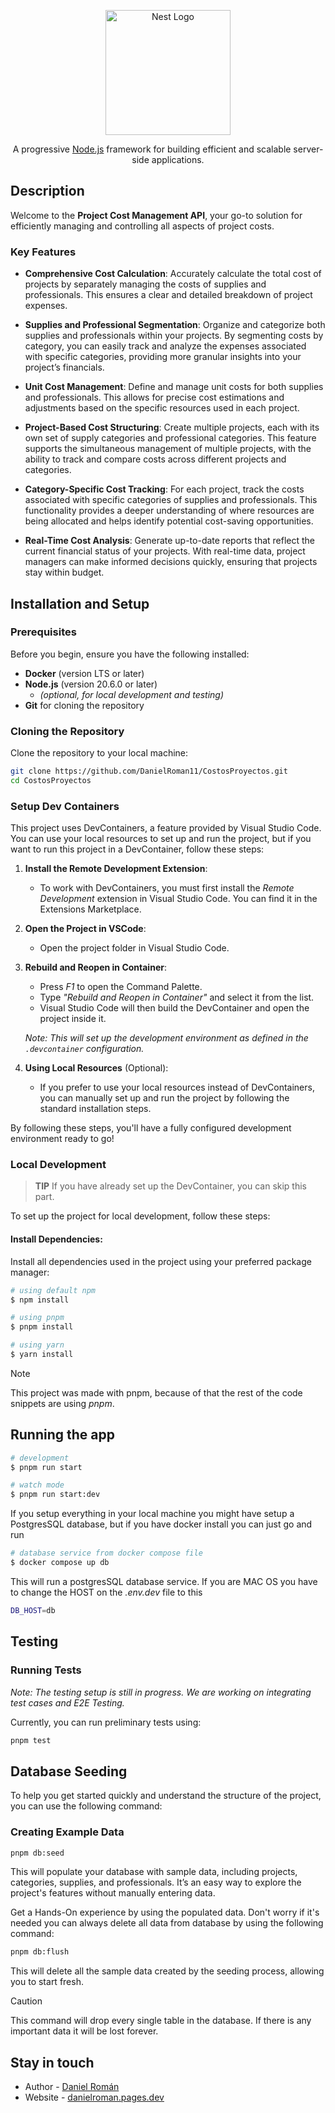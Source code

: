 <p align="center">
  <a href="http://nestjs.com/" target="blank"><img src="https://nestjs.com/img/logo-small.svg" width="200" alt="Nest Logo" /></a>
</p>

[circleci-image]: https://img.shields.io/circleci/build/github/nestjs/nest/master?token=abc123def456
[circleci-url]: https://circleci.com/gh/nestjs/nest

  <p align="center">A progressive <a href="http://nodejs.org" target="_blank">Node.js</a> framework for building efficient and scalable server-side applications.</p>

## Description

Welcome to the **Project Cost Management API**, your go-to solution for efficiently managing and controlling all aspects of project costs.

### Key Features

- **Comprehensive Cost Calculation**: Accurately calculate the total cost of projects by separately managing the costs of supplies and professionals. This ensures a clear and detailed breakdown of project expenses.

- **Supplies and Professional Segmentation**: Organize and categorize both supplies and professionals within your projects. By segmenting costs by category, you can easily track and analyze the expenses associated with specific categories, providing more granular insights into your project’s financials.

- **Unit Cost Management**: Define and manage unit costs for both supplies and professionals. This allows for precise cost estimations and adjustments based on the specific resources used in each project.

- **Project-Based Cost Structuring**: Create multiple projects, each with its own set of supply categories and professional categories. This feature supports the simultaneous management of multiple projects, with the ability to track and compare costs across different projects and categories.

- **Category-Specific Cost Tracking**: For each project, track the costs associated with specific categories of supplies and professionals. This functionality provides a deeper understanding of where resources are being allocated and helps identify potential cost-saving opportunities.

- **Real-Time Cost Analysis**: Generate up-to-date reports that reflect the current financial status of your projects. With real-time data, project managers can make informed decisions quickly, ensuring that projects stay within budget.

## Installation and Setup

### Prerequisites

Before you begin, ensure you have the following installed:

- **Docker** (version LTS or later)
- **Node.js** (version 20.6.0 or later)
  - _(optional, for local development and testing)_
- **Git** for cloning the repository

### Cloning the Repository

Clone the repository to your local machine:

```bash
git clone https://github.com/DanielRoman11/CostosProyectos.git
cd CostosProyectos
```

### Setup Dev Containers

This project uses DevContainers, a feature provided by Visual Studio Code. You can use your local resources to set up and run the project, but if you want to run this project in a DevContainer, follow these steps:

1. **Install the Remote Development Extension**:

   - To work with DevContainers, you must first install the _Remote Development_ extension in Visual Studio Code. You can find it in the Extensions Marketplace.

2. **Open the Project in VSCode**:

   - Open the project folder in Visual Studio Code.

3. **Rebuild and Reopen in Container**:

   - Press _F1_ to open the Command Palette.
   - Type _"Rebuild and Reopen in Container"_ and select it from the list.
   - Visual Studio Code will then build the DevContainer and open the project inside it.

   _Note: This will set up the development environment as defined in the `.devcontainer` configuration._

4. **Using Local Resources** (Optional):
   - If you prefer to use your local resources instead of DevContainers, you can manually set up and run the project by following the standard installation steps.

By following these steps, you'll have a fully configured development environment ready to go!

### Local Development

> **TIP**
> If you have already set up the DevContainer, you can skip this part.

To set up the project for local development, follow these steps:

#### Install Dependencies:

Install all dependencies used in the project using your preferred package manager:

```bash
# using default npm
$ npm install

# using pnpm
$ pnpm install

# using yarn
$ yarn install
```

> [!NOTE]
> This project was made with pnpm, because of that the rest of the code snippets are using _pnpm_.

## Running the app

```bash
# development
$ pnpm run start

# watch mode
$ pnpm run start:dev
```

If you setup everything in your local machine you might have setup a PostgresSQL database, but if you have docker install you can just go and run

```bash
# database service from docker compose file
$ docker compose up db
```

This will run a postgresSQL database service. If you are MAC OS you have to change the HOST on the _.env.dev_ file to this

```bash
DB_HOST=db
```

## Testing

### Running Tests

_Note: The testing setup is still in progress. We are working on integrating test cases and E2E Testing._

Currently, you can run preliminary tests using:

```bash
pnpm test
```

## Database Seeding

To help you get started quickly and understand the structure of the project, you can use the following command:

### Creating Example Data

```bash
pnpm db:seed
```

This will populate your database with sample data, including projects, categories, supplies, and professionals. It’s an easy way to explore the project's features without manually entering data.

Get a Hands-On experience by using the populated data. Don't worry if it's needed you can always delete all data from database by using the following command:

```bash
pnpm db:flush
```

This will delete all the sample data created by the seeding process, allowing you to start fresh.

> [!CAUTION]
> This command will drop every single table in the database. If there is any important data it will be lost forever.

## Stay in touch

- Author - [Daniel Román](https://www.linkedin.com/in/danielroman-/)
- Website - [danielroman.pages.dev](https://danielroman.pages.dev/)
